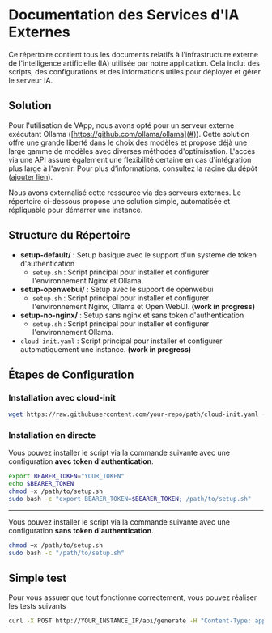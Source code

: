 # Documentation des Services d'IA Externes

Ce répertoire contient tous les documents relatifs à l'infrastructure externe de l'intelligence artificielle (IA) utilisée par notre application. Cela inclut des scripts, des configurations et des informations utiles pour déployer et gérer le serveur IA.

## Solution

Pour l'utilisation de VApp, nous avons opté pour un serveur externe exécutant Ollama ([https://github.com/ollama/ollama](#)). Cette solution offre une grande liberté dans le choix des modèles et propose déjà une large gamme de modèles avec diverses méthodes d'optimisation. L'accès via une API assure également une flexibilité certaine en cas d'intégration plus large à l'avenir. Pour plus d’informations, consultez la racine du dépôt ([ajouter lien](#)).

Nous avons externalisé cette ressource via des serveurs externes. Le répertoire ci-dessous propose une solution simple, automatisée et répliquable pour démarrer une instance.

## Structure du Répertoire

- **setup-default/** : Setup basique avec le support d'un systeme de token d'authentication
  - `setup.sh` : Script principal pour installer et configurer l'environnement Nginx et Ollama.
- **setup-openwebui/** : Setup avec le support de openwebui
  - `setup.sh` : Script principal pour installer et configurer l'environnement Nginx, Ollama et Open WebUI. **(work in progress)**
- **setup-no-nginx/** : Setup sans nginx et sans token d'authentication
  - `setup.sh` : Script principal pour installer et configurer l'environnement Ollama.
- `cloud-init.yaml` : Script principal pour installer et configurer automatiquement une instance. **(work in progress)**

## Étapes de Configuration

### Installation avec cloud-init

```bash
wget https://raw.githubusercontent.com/your-repo/path/cloud-init.yaml -O /tmp/cloud-init.yaml
```

### Installation en directe

Vous pouvez installer le script via la commande suivante avec une configuration **avec token d'authentication**.

```bash
export BEARER_TOKEN="YOUR_TOKEN"
echo $BEARER_TOKEN
chmod +x /path/to/setup.sh
sudo bash -c "export BEARER_TOKEN=$BEARER_TOKEN; /path/to/setup.sh"
```

---

Vous pouvez installer le script via la commande suivante avec une configuration **sans token d'authentication**.

```bash
chmod +x /path/to/setup.sh
sudo bash -c "/path/to/setup.sh"
```

## Simple test

<p>Pour vous assurer que tout fonctionne correctement, vous pouvez réaliser les tests suivants</p>

```bash
curl -X POST http://YOUR_INSTANCE_IP/api/generate -H "Content-Type: application/json" -H "Authorization: Bearer YOUR_TOKEN" -d '{"model": "llama3.2:1b", "prompt": "Why is the sky blue?", "stream": false}'
```
